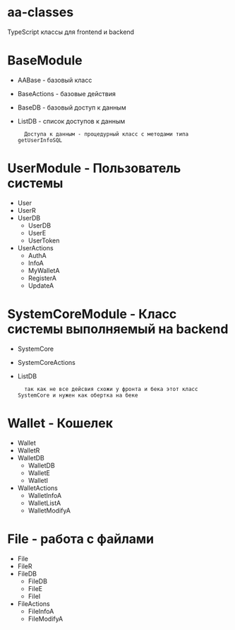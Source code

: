 # aa-classes
TypeScript классы для frontend и backend

# BaseModule
- AABase - базовый класс
- BaseActions - базовые действия
- BaseDB - базовый доступ к данным
- ListDB - список доступов к данным

        Доступа к данным - процедурный класс с методами типа getUserInfoSQL

# UserModule - Пользователь системы
- User
- UserR
- UserDB
    - UserDB
    - UserE
    - UserToken
- UserActions
    - AuthA
    - InfoA
    - MyWalletA
    - RegisterA
    - UpdateA

# SystemCoreModule - Класс системы выполняемый на backend
- SystemCore
- SystemCoreActions
- ListDB

        так как не все дейсвия схожи у фронта и бека этот класс SystemCore и нужен как обертка на беке

# Wallet - Кошелек
- Wallet
- WalletR
- WalletDB
    - WalletDB
    - WalletE
    - WalletI
- WalletActions
    - WalletInfoA
    - WalletListA
    - WalletModifyA

# File - работа с файлами
- File
- FileR
- FileDB
    - FileDB
    - FileE
    - FileI
- FileActions
    - FileInfoA
    - FileModifyA




